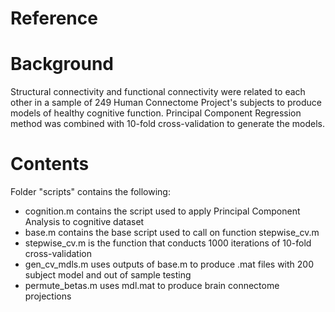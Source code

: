 # Reference

# Background
Structural connectivity and functional connectivity were related to each other in a sample of 249 Human Connectome Project's subjects to produce models of healthy cognitive function. Principal Component Regression method was combined with 10-fold cross-validation to generate the models. 

# Contents
Folder "scripts" contains the following:
- cognition.m contains the script used to apply Principal Component Analysis to cognitive dataset
- base.m contains the base script used to call on function stepwise_cv.m
- stepwise_cv.m is the function that conducts 1000 iterations of 10-fold cross-validation
- gen_cv_mdls.m uses outputs of base.m to produce .mat files with 200 subject model and out of sample testing
- permute_betas.m uses mdl.mat to produce brain connectome projections

